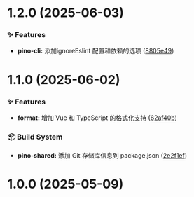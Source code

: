 # 1.2.0 (2025-06-03)


### ✨ Features

* **pino-cli:** 添加ignoreEslint 配置和依赖的选项 ([8805e49](https://github.com/YoungCollect/pino-cli/commit/8805e494f8946249d66157a173eec4f1b1b566e7))



# 1.1.0 (2025-06-02)


### ✨ Features

* **format:** 增加 Vue 和 TypeScript 的格式化支持 ([62af40b](https://github.com/YoungCollect/pino-cli/commit/62af40bf15287730068f089f9c3614f6874aa485))


### 📦‍ Build System

* **pino-shared:** 添加 Git 存储库信息到 package.json ([2e2f1ef](https://github.com/YoungCollect/pino-cli/commit/2e2f1ef62b1eca9ef749ad6b77460933982ad52b))



# 1.0.0 (2025-05-09)



